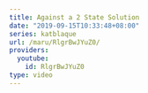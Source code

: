 ```yaml
---
title: Against a 2 State Solution
date: "2019-09-15T10:33:48+08:00"
series: katblaque
url: /maru/RlgrBwJYuZ0/
providers:
  youtube:
    id: RlgrBwJYuZ0
type: video
---
```

